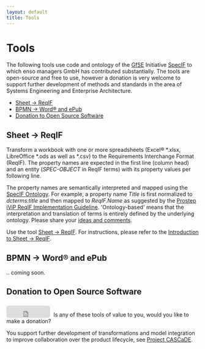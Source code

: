 ```yaml
---
layout: default
title: Tools
---
```


# Tools

The following tools use code and ontology of the <a href="https://gfse.org">GfSE</a> Initiative <a href="https://specif.de">SpecIF</a>
to which enso managers GmbH has contributed substantially.
The tools are open-source and free to use, however a donation is very welcome to support further development of methods and standards 
in the area of Systems Engineering and Enterprise Architecture.

<ul>
<li><a href="#sheet2reqif">Sheet → ReqIF</a></li>
<li><a href="#bpmn2word">BPMN → Word® and ePub</a></li>
<li><a href="#open-source">Donation to Open Source Software</a></li>
</ul>

<h2 id="sheet2reqif">Sheet → ReqIF</h2>

<p>Transform a workbook with one or more spreadsheets (Excel® *.xlsx, LibreOffice *.ods as well as *.csv) to the Requirements Interchange Format (ReqIF). The property names are expected in the first line (column head) and an entity (<span class="text-bg-light"><em>SPEC-OBJECT</em></span> in ReqIF terms) with its property values per following line.</p>
<p>The property names are semantically interpreted and mapped using the <a href="https://specif.de/apps/edit.html#import=https://specif.de/v1.1/Ontology.specif" target="_blank">SpecIF Ontology</a>. For example, a property name <span class="text-bg-light"><em>Title</em></span> is first normalized to <span class="text-bg-light"><em>dcterms:title</em></span> and then mapped to <span class="text-bg-light"><em>ReqIF.Name</em></span> as suggested by the 
<a href="https://www.ps-ent-2023.de/fileadmin/prod-download/prostep-ivip_ImplementationGuide_ReqIF_V1-8.pdf" target="_blank">Prostep iViP ReqIF Implementation Guideline</a>. 'Ontology-based' means that the interpretation and translation of terms is entirely defined by the underlying ontology. Please share your <a href="https://github.com/enso-managers/SpecIF-Tools/discussions/1" target="_blank">ideas and comments</a>.</p>
<p>Use the tool <a href="https://tools.enso-managers.de/sheet2reqif.html" target="_blank">Sheet → ReqIF</a>. For instructions, please refer to the <a href="./intro-sheet2reqif.html" target="_blank">Introduction to Sheet → ReqIF</a>.</p>


<h2 id="bpmn2word">BPMN → Word® and ePub</h2>

.. coming soon.


<h2 id="open-source">Donation to Open Source Software</h2>

<div style="float: left; margin: 6px 9px 0 0;" > <iframe src="https://github.com/sponsors/enso-managers/button" title = "Sponsor enso-managers" height = "32" width = "114" style = "border: 0; border-radius: 6px;" > </iframe></div >
<div style="padding-top:0.5em"><p>Is any of these tools of value to you, would you like to make a donation?</p><p>You support further development of transformations and model integration to improve collaboration over the product lifecycle, see <a href="https://cascade.gfse.org" target="_blank">Project CASCaDE</a>.</p></div>

